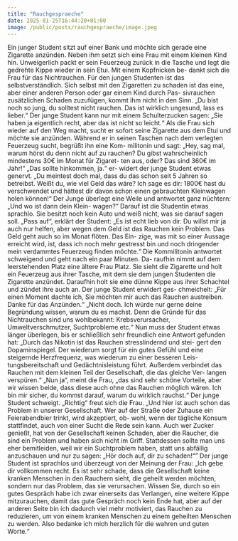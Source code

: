 ```yaml
---
title: "Rauchgespraeche"
date: 2025-01-25T16:44:20+01:00
image: /public/posts/rauchgespraeche/image.jpeg
---
```


Ein junger Student sitzt auf einer Bank und möchte sich gerade eine
Zigarette anzünden. Neben ihm setzt sich eine Frau mit einem kleinen
Kind hin. Unweigerlich packt er sein Feuerzeug zurück in die Tasche und
legt die gedrehte Kippe wieder in sein Etui. Mit einem Kopfnicken be-
dankt sich die Frau für das Nichtrauchen. Für den jungen Studenten ist
das selbstverständlich. Sich selbst mit den Zigaretten zu schaden ist das
eine, aber einer anderen Person oder gar einem Kind durch Pas-
sivrauchen zusätzlichen Schaden zuzufügen, kommt ihm nicht in den
Sinn. „Du bist noch so jung, du solltest nicht rauchen. Das ist wirklich
ungesund, lass es lieber.“ Der junge Student kann nur mit einem
Schulterzucken sagen: „Sie haben ja eigentlich recht, aber das ist nicht so
leicht.“ Als die Frau sich wieder auf den Weg macht, sucht er sofort seine
Zigarette aus dem Etui und möchte sie anzünden. Während er in seinen
Taschen nach dem verlegten Feuerzeug sucht, begrüßt ihn eine Kom-
militonin und sagt: „Hey, sag mal, warum hörst du denn nicht auf zu
rauchen? Du gibst wahrscheinlich mindestens 30€ im Monat für Zigaret-
ten aus, oder? Das sind 360€ im Jahr!“ „Das sollte hinkommen, ja.“ er-
widert der junge Student etwas genervt. „Du meintest doch mal, dass du
das schon seit 5 Jahren so betreibst. Weißt du, wie viel Geld das wäre?
Ich sage es dir: 1800€ hast du verschwendet und hättest dir davon schon
einen gebrauchten Kleinwagen holen können!“ Der Junge überlegt eine
Weile und antwortet ganz nüchtern: „Und wo ist dann dein Klein-
wagen?“ Darauf ist die Studentin etwas sprachlo. Sie besitzt noch kein
Auto und weiß nicht, was sie darauf sagen soll. „Pass auf“, erklärt der
Student: „Es ist echt lieb von dir. Du willst mir ja auch nur helfen, aber
wegen dem Geld ist das Rauchen kein Problem. Das Geld geht auch so
im Monat flöten. Das Ein- zige, was mit so einer Aussage erreicht wird,
ist, dass ich noch mehr gestresst bin und noch dringender mein
verdammtes Feuerzeug finden möchte.“ Die Kommilitonin antwortet
schweigend und geht nach ein paar Minuten. Da- raufhin nimmt auf dem
leerstehenden Platz eine ältere Frau Platz. Sie sieht die Zigarette und holt
ein Feuerzeug aus ihrer Tasche, mit dem sie dem jungen Studenten die
Zigarette anzündet. Daraufhin holt sie eine dünne Kippe aus ihrer
Schachtel und zündet ihre auch an. Der junge Student erwidert ges-
chmeichelt: „Für einen Moment dachte ich, Sie möchten mir auch das
Rauchen austreiben. Danke für das Anzünden.“ „Nicht doch. Ich würde
nur gerne deine Begründung wissen, warum du es machst. Denn die
Gründe für das Nichtrauchen sind uns wohlbekannt: Krebsverursacher,
Umweltverschmutzer, Suchtprobleme etc.“ Nun muss der Student etwas
länger überlegen, bis er schließlich sehr freundlich eine Antwort gefunden hat: „Durch das Nikotin ist das Rauchen stresslindernd und stei-
gert den Dopaminspiegel. Der wiederum sorgt für ein gutes Gefühl und
eine steigernde Herzfrequenz, was wiederum zu einer besseren Leis-
tungsbereitschaft und Gedächtnisleistung führt. Außerdem verbindet
das Rauchen mit dem kleinen Teil der Gesellschaft, die das gleiche Ver-
langen verspüren.“ „Nun ja“, meint die Frau, „das sind sehr schöne
Vorteile, aber wir wissen beide, dass diese auch ohne das Rauchen
möglich wären. Ich bin mir sicher, du kommst darauf, warum du wirklich
rauchst.“ Der junge Student schweigt. „Richtig“ freut sich die Frau.
„Und hier ist auch schon das Problem in unserer Gesellschaft. Wer auf
der Straße oder Zuhause ein Feierabendbier trinkt, wird akzeptiert, ob-
wohl, wenn der tägliche Konsum stattfindet, auch von einer Sucht die
Rede sein kann. Auch wer Zucker genießt, hat von der Gesellschaft
keinen Schaden, aber die Raucher, die sind ein Problem und haben sich
nicht im Griff. Stattdessen sollte man uns eher bemitleiden, weil wir ein
Suchtproblem haben, statt uns abfällig anzuschauen und nur zu sagen:
„Hör doch auf, dir zu schaden!“” Der junge Student ist sprachlos und
überzeugt von der Meinung der Frau: „Ich gebe dir vollkommen recht.
Es ist sehr schade, dass die Gesellschaft keine kranken Menschen in den
Rauchern sieht, die geheilt werden möchten, sondern nur das Problem,
das sie verursachen. Wissen Sie, durch so ein gutes Gespräch habe ich
zwar einerseits das Verlangen, eine weitere Kippe mitzurauchen, damit
das gute Gespräch noch kein Ende hat, aber auf der anderen Seite bin
ich dadurch viel mehr motiviert, das Rauchen zu reduzieren, um von
einem kranken Menschen zu einem geheilten Menschen zu werden. Also
bedanke ich mich herzlich für die wahren und guten Worte.“
